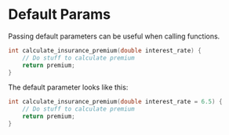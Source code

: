 # Default Params

Passing default parameters can be useful when calling functions.

```cpp
int calculate_insurance_premium(double interest_rate) {
    // Do stuff to calculate premium
    return premium;
}
```

The default parameter looks like this:

```cpp
int calculate_insurance_premium(double interest_rate = 6.5) {
    // Do stuff to calculate premium
    return premium;
}
```
